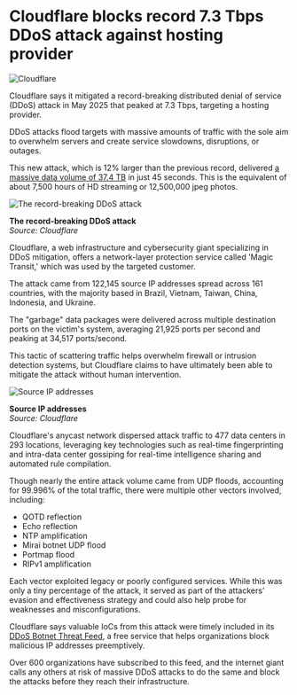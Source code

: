 # Cloudflare blocks record 7.3 Tbps DDoS attack against hosting provider

![Cloudflare](https://www.bleepstatic.com/content/hl-images/2025/06/20/cloudflare-ddos.jpg)

Cloudflare says it mitigated a record-breaking distributed denial of service (DDoS) attack in May 2025 that peaked at 7.3 Tbps, targeting a hosting provider.

DDoS attacks flood targets with massive amounts of traffic with the sole aim to overwhelm servers and create service slowdowns, disruptions, or outages.

This new attack, which is 12% larger than the previous record, delivered [a massive data volume of 37.4 TB](https://blog.cloudflare.com/defending-the-internet-how-cloudflare-blocked-a-monumental-7-3-tbps-ddos/) in just 45 seconds. This is the equivalent of about 7,500 hours of HD streaming or 12,500,000 jpeg photos.

![The record-breaking DDoS attack](https://www.bleepstatic.com/images/news/u/1220909/2025/June/record.png)

**The record-breaking DDoS attack**  
_Source: Cloudflare_

Cloudflare, a web infrastructure and cybersecurity giant specializing in DDoS mitigation, offers a network-layer protection service called 'Magic Transit,' which was used by the targeted customer.

The attack came from 122,145 source IP addresses spread across 161 countries, with the majority based in Brazil, Vietnam, Taiwan, China, Indonesia, and Ukraine.

The "garbage" data packages were delivered across multiple destination ports on the victim's system, averaging 21,925 ports per second and peaking at 34,517 ports/second.

This tactic of scattering traffic helps overwhelm firewall or intrusion detection systems, but Cloudflare claims to have ultimately been able to mitigate the attack without human intervention.

![Source IP addresses](https://www.bleepstatic.com/images/news/u/1220909/2025/June/source-ips.png)

**Source IP addresses**  
_Source: Cloudflare_

Cloudflare's anycast network dispersed attack traffic to 477 data centers in 293 locations, leveraging key technologies such as real-time fingerprinting and intra-data center gossiping for real-time intelligence sharing and automated rule compilation.

Though nearly the entire attack volume came from UDP floods, accounting for 99.996% of the total traffic, there were multiple other vectors involved, including:

* QOTD reflection
* Echo reflection
* NTP amplification
* Mirai botnet UDP flood
* Portmap flood
* RIPv1 amplification

Each vector exploited legacy or poorly configured services. While this was only a tiny percentage of the attack, it served as part of the attackers' evasion and effectiveness strategy and could also help probe for weaknesses and misconfigurations.

Cloudflare says valuable IoCs from this attack were timely included in its [DDoS Botnet Threat Feed](https://developers.cloudflare.com/ddos-protection/botnet-threat-feed/), a free service that helps organizations block malicious IP addresses preemptively.

Over 600 organizations have subscribed to this feed, and the internet giant calls any others at risk of massive DDoS attacks to do the same and block the attacks before they reach their infrastructure.